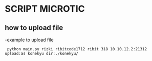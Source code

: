 # SCRIPT MICROTIC 

## how to upload file
-example to upload file
```
 python main.py rizki ribitcode1712 ribit 318 10.10.12.2:21312  upload:as konekyu dir:./konekyu/
``` 
